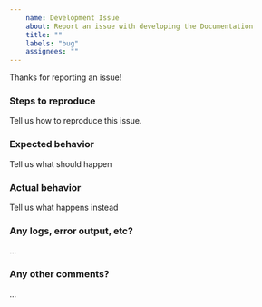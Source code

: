 ```yaml
---
    name: Development Issue
    about: Report an issue with developing the Documentation
    title: ""
    labels: "bug"
    assignees: ""
---
```


Thanks for reporting an issue!

### Steps to reproduce

Tell us how to reproduce this issue.

### Expected behavior

Tell us what should happen

### Actual behavior

Tell us what happens instead

### Any logs, error output, etc?

...

### Any other comments?

...
